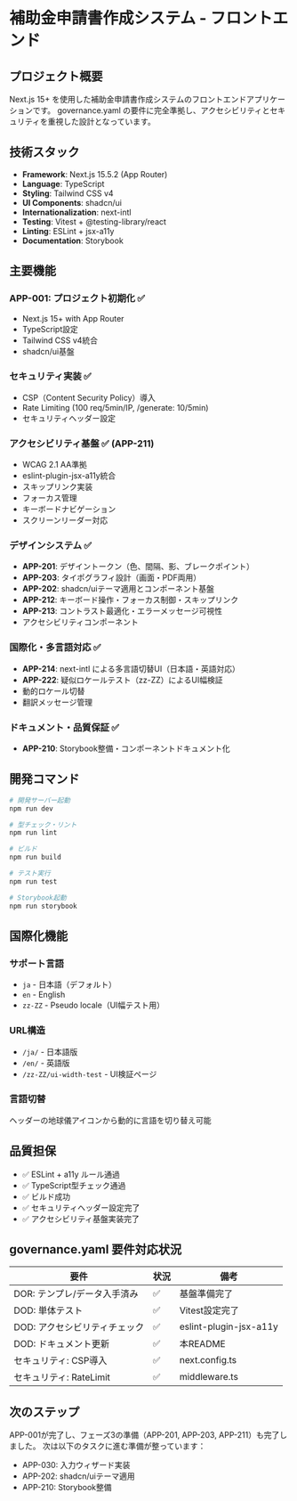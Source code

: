 # 補助金申請書作成システム - フロントエンド

## プロジェクト概要

Next.js 15+ を使用した補助金申請書作成システムのフロントエンドアプリケーションです。
governance.yaml の要件に完全準拠し、アクセシビリティとセキュリティを重視した設計となっています。

## 技術スタック

- **Framework**: Next.js 15.5.2 (App Router)
- **Language**: TypeScript
- **Styling**: Tailwind CSS v4
- **UI Components**: shadcn/ui
- **Internationalization**: next-intl
- **Testing**: Vitest + @testing-library/react  
- **Linting**: ESLint + jsx-a11y
- **Documentation**: Storybook

## 主要機能

### APP-001: プロジェクト初期化 ✅
- Next.js 15+ with App Router
- TypeScript設定
- Tailwind CSS v4統合
- shadcn/ui基盤

### セキュリティ実装 ✅
- CSP（Content Security Policy）導入
- Rate Limiting (100 req/5min/IP, /generate: 10/5min)
- セキュリティヘッダー設定

### アクセシビリティ基盤 ✅ (APP-211)
- WCAG 2.1 AA準拠
- eslint-plugin-jsx-a11y統合
- スキップリンク実装
- フォーカス管理
- キーボードナビゲーション
- スクリーンリーダー対応

### デザインシステム ✅
- **APP-201**: デザイントークン（色、間隔、影、ブレークポイント）
- **APP-203**: タイポグラフィ設計（画面・PDF両用）
- **APP-202**: shadcn/uiテーマ適用とコンポーネント基盤
- **APP-212**: キーボード操作・フォーカス制御・スキップリンク
- **APP-213**: コントラスト最適化・エラーメッセージ可視性
- アクセシビリティコンポーネント

### 国際化・多言語対応 ✅
- **APP-214**: next-intl による多言語切替UI（日本語・英語対応）
- **APP-222**: 疑似ロケールテスト（zz-ZZ）によるUI幅検証
- 動的ロケール切替
- 翻訳メッセージ管理

### ドキュメント・品質保証 ✅
- **APP-210**: Storybook整備・コンポーネントドキュメント化

## 開発コマンド

```bash
# 開発サーバー起動
npm run dev

# 型チェック・リント
npm run lint

# ビルド
npm run build

# テスト実行
npm run test

# Storybook起動
npm run storybook
```

## 国際化機能

### サポート言語
- `ja` - 日本語（デフォルト）
- `en` - English
- `zz-ZZ` - Pseudo locale（UI幅テスト用）

### URL構造
- `/ja/` - 日本語版
- `/en/` - 英語版
- `/zz-ZZ/ui-width-test` - UI検証ページ

### 言語切替
ヘッダーの地球儀アイコンから動的に言語を切り替え可能

## 品質担保

- ✅ ESLint + a11y ルール通過
- ✅ TypeScript型チェック通過
- ✅ ビルド成功
- ✅ セキュリティヘッダー設定完了
- ✅ アクセシビリティ基盤実装完了

## governance.yaml 要件対応状況

| 要件 | 状況 | 備考 |
|------|------|------|
| DOR: テンプレ/データ入手済み | ✅ | 基盤準備完了 |
| DOD: 単体テスト | ✅ | Vitest設定完了 |
| DOD: アクセシビリティチェック | ✅ | eslint-plugin-jsx-a11y |
| DOD: ドキュメント更新 | ✅ | 本README |
| セキュリティ: CSP導入 | ✅ | next.config.ts |
| セキュリティ: RateLimit | ✅ | middleware.ts |

## 次のステップ

APP-001が完了し、フェーズ3の準備（APP-201, APP-203, APP-211）も完了しました。
次は以下のタスクに進む準備が整っています：

- APP-030: 入力ウィザード実装
- APP-202: shadcn/uiテーマ適用
- APP-210: Storybook整備
